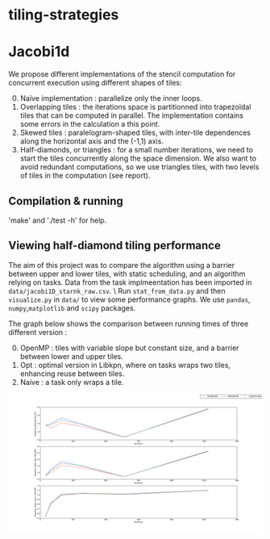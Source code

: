 # tiling-strategies

# Jacobi1d

We propose different implementations of the stencil computation for concurrent execution using different shapes of tiles:

0. Naïve implementation : parallelize only the inner loops.
1. Overlapping tiles : the iterations space is partitionned into trapezoïdal tiles that can be computed in parallel. The implementation contains some errors in the calculation a this point.
2. Skewed tiles : paralelogram-shaped tiles, with inter-tile dependences along the horizontal axis and the (-1,1) axis.
3. Half-diamonds, or triangles : for a small number iterations, we need to start the tiles concurrently along the space dimension. We also want to avoid redundant computations, so we use triangles tiles, with two levels of tiles in the computation (see report).

## Compilation & running

'make' and './test -h' for help.

## Viewing half-diamond tiling performance
The aim of this project was to compare the algorithm using a barrier between upper and lower tiles, with static scheduling, and an algorithm relying on tasks. Data from the task implmeentation has been imported in ```data/jacobi1D_starnk_raw.csv```. \\
Run ```stat_from_data.py``` and then ```visualize.py``` in ```data/``` to view some performance graphs. We use ```pandas```, ```numpy```,```matplotlib``` and ```scipy``` packages.

The graph below shows the comparison between running times of three different version : 

0. OpenMP : tiles with variable slope but constant size, and a barrier between lower and upper tiles.
1. Opt : optimal version in Libkpn, where on tasks wraps two tiles, enhancing reuse between tiles.
2. Naive : a task only wraps a tile.

![alt-text](data/figure_2.png)

